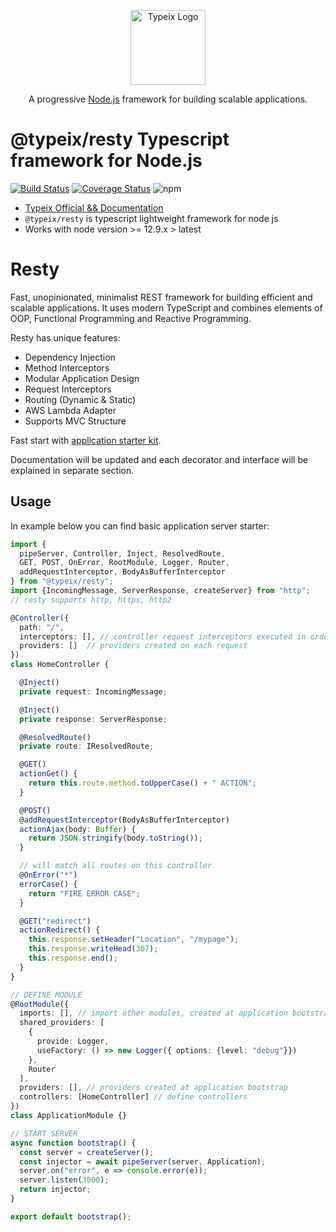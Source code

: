 <p align="center">
  <a href="https://typeix.com" target="blank">
    <img src="https://avatars.githubusercontent.com/u/38910665?s=200&v=4" width="120" alt="Typeix Logo" />
  </a>
</p>
<p align="center">
A progressive <a href="https://nodejs.org" target="_blank">Node.js</a>
framework for building scalable applications.
</p>

# @typeix/resty Typescript framework for Node.js

[![Build Status][travis-img]][travis-url]
[![Coverage Status][coverage-img]][coverage-url]
![npm][npm-version-img]

* [Typeix Official && Documentation](https://typeix.com)
* `@typeix/resty` is typescript lightweight framework for node js
* Works with node version >= 12.9.x > latest

# Resty
Fast, unopinionated, minimalist REST framework for building efficient and scalable applications.
It uses modern TypeScript and combines elements of OOP, Functional Programming and Reactive Programming.

Resty has unique features:

* Dependency Injection
* Method Interceptors
* Modular Application Design
* Request Interceptors
* Routing (Dynamic & Static)
* AWS Lambda Adapter
* Supports MVC Structure


Fast start with [application starter kit](https://github.com/typeix/resty-webapp-starter).

Documentation will be updated and each decorator and interface will be explained in separate section.

## Usage
In example below you can find basic application server starter:
```ts
import {
  pipeServer, Controller, Inject, ResolvedRoute,
  GET, POST, OnError, RootModule, Logger, Router,
  addRequestInterceptor, BodyAsBufferInterceptor
} from "@typeix/resty";
import {IncomingMessage, ServerResponse, createServer} from "http";
// resty supports http, https, http2

@Controller({
  path: "/",
  interceptors: [], // controller request interceptors executed in order
  providers: []  // providers created on each request
})
class HomeController {

  @Inject()
  private request: IncomingMessage;

  @Inject()
  private response: ServerResponse;

  @ResolvedRoute()
  private route: IResolvedRoute;

  @GET()
  actionGet() {
    return this.route.method.toUpperCase() + " ACTION";
  }

  @POST()
  @addRequestInterceptor(BodyAsBufferInterceptor)
  actionAjax(body: Buffer) {
    return JSON.stringify(body.toString());
  }

  // will match all routes on this controller
  @OnError("*")
  errorCase() {
    return "FIRE ERROR CASE";
  }

  @GET("redirect")
  actionRedirect() {
    this.response.setHeader("Location", "/mypage");
    this.response.writeHead(307);
    this.response.end();
  }
}

// DEFINE MODULE 
@RootModule({
  imports: [], // import other modules, created at application bootstrap
  shared_providers: [
    {
      provide: Logger,
      useFactory: () => new Logger({ options: {level: "debug"}})
    },
    Router
  ],
  providers: [], // providers created at application bootstrap
  controllers: [HomeController] // define controllers
})
class ApplicationModule {}

// START SERVER
async function bootstrap() {
  const server = createServer();
  const injector = await pipeServer(server, Application);
  server.on("error", e => console.error(e));
  server.listen(3000);
  return injector;
}

export default bootstrap();
```

[travis-url]: https://circleci.com/gh/typeix/typeix
[travis-img]: https://img.shields.io/circleci/build/github/typeix/typeix/main
[npm-version-img]: https://img.shields.io/npm/v/@typeix/resty
[coverage-img]: https://coveralls.io/repos/github/typeix/typeix/badge.svg?branch=main
[coverage-url]: https://coveralls.io/github/typeix/typeix?branch=main
